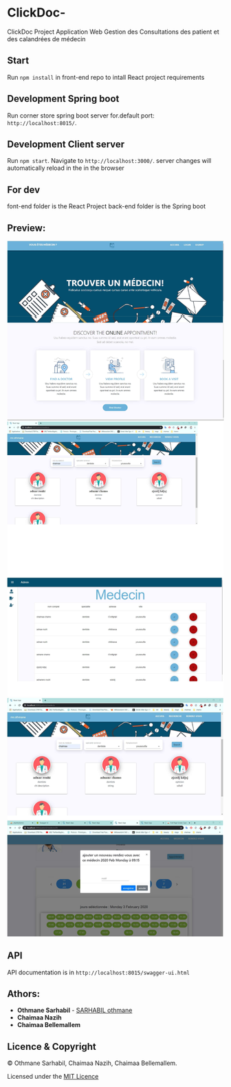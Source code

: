 # ClickDoc-
ClickDoc Project Application Web Gestion des Consultations des patient et des calandrées de médecin

## Start

Run `npm install` in front-end repo to intall React project requirements

## Development Spring boot

Run corner store spring boot server for.default port: `http://localhost:8015/`.

## Development Client server

Run `npm start`. Navigate to `http://localhost:3000/`. server changes will automatically reload in the in the browser

## For dev

font-end folder is the React Project
back-end folder is the Spring boot 

## Preview:


![preview](screnClikDoc.PNG)
![preview](screnclick.PNG)
![preview](clickdoc4.PNG)
![preview](clickdoc3.PNG)
![preview](clickdoc1.PNG)
## API

API documentation is in `http://localhost:8015/swagger-ui.html`

## Athors: 
* **Othmane Sarhabil**  - [SARHABIL othmane](https://github.com/SARHABILothmane)
* **Chaimaa  Nazih** 
* **Chaimaa  Bellemallem**


## Licence & Copyright
© Othmane Sarhabil, Chaimaa  Nazih, Chaimaa  Bellemallem.

Licensed under the [MIT Licence](LICENSE)
